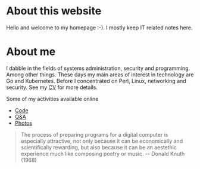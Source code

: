 # About this website

Hello and welcome to my homepage :-). I mostly keep IT related notes here.

# About me

I dabble in the fields of systems administration, security and programming.
Among other things. These days my main areas of interest in technology are Go
and Kubernetes. Before I concentrated on Perl, Linux, networking and
security. See my [CV](notes/mngt/cv) for more details.

Some of my activities available online

* [Code](https://github.com/jreisinger)
* [Q&A](https://stackoverflow.com/users/1039320/jreisinger)
* [Photos](https://www.flickr.com/photos/jozrei)

> The process of preparing programs for a digital computer is especially
attractive, not only because it can be economically and scientifically
rewarding, but also because it can be an aestethic experience much like
composing poetry or music. -- Donald Knuth (1968)
